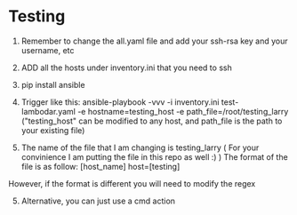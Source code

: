 Testing
=====================

1. Remember to change the all.yaml file and add your ssh-rsa key and your username, etc
2. ADD all the hosts under inventory.ini that you need to ssh
3. pip install ansible

4. Trigger like this: ansible-playbook -vvv -i inventory.ini test-lambodar.yaml -e hostname=testing_host -e path_file=/root/testing_larry ("testing_host" can be modified to any host, and path_file is the path to your existing file) 

5. The name of the file that I am changing is testing_larry ( For your convinience I am putting the file in this repo as well :) ) 
The format of the file is as follow:
[host_name]
  host=[testing]

However, if the format is different you will need to modify the regex 

5. Alternative, you can just use a cmd action 
